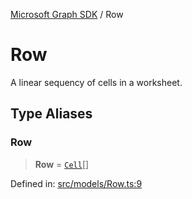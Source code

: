 [Microsoft Graph SDK](README.md) / Row

# Row

A linear sequency of cells in a worksheet.

## Type Aliases

### Row

> **Row** = [`Cell`](Cell.md#cell)[]

Defined in: [src/models/Row.ts:9](https://github.com/Future-Secure-AI/microsoft-graph/blob/main/src/models/Row.ts#L9)
